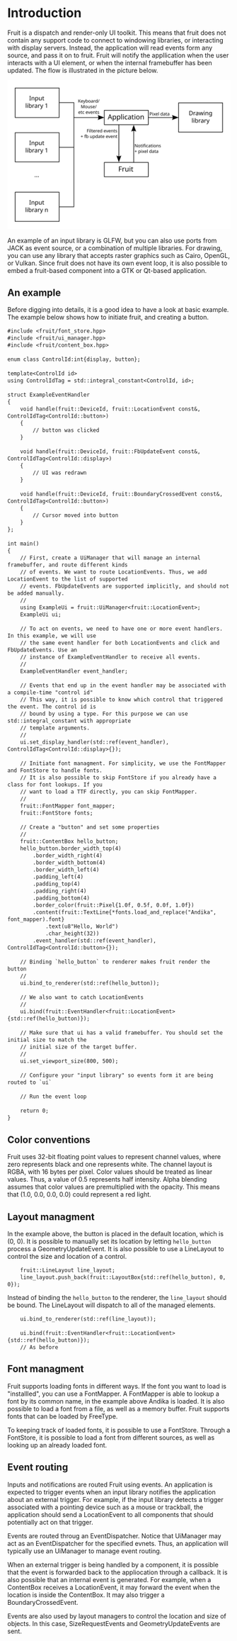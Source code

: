 # Introduction

Fruit is a dispatch and render-only UI toolkit. This means that fruit does not contain any support
code to connect to windowing libraries, or interacting with display servers. Instead, the application
will read events form any source, and pass it on to fruit. Fruit will notify the appllication when
the user interacts with a UI element, or when the internal framebuffer has been updated. The flow
is illustrated in the picture below.

<img src="dataflow.svg" alt="Fruit data flow">

An example of an input library is GLFW, but you can also use ports from JACK as event source, or a
combination of multiple libraries. For drawing, you can use any library that accepts raster graphics
such as Cairo, OpenGL, or Vulkan. Since fruit does not have its own event loop, it is also possible
to embed a fruit-based component into a GTK or Qt-based application.

## An example

Before digging into details, it is a good idea to have a look at basic example. The example below
shows how to initiate fruit, and creating a button.

~~~{.cpp}
#include <fruit/font_store.hpp>
#include <fruit/ui_manager.hpp>
#include <fruit/content_box.hpp>

enum class ControlId:int{display, button};

template<ControlId id>
using ControlIdTag = std::integral_constant<ControlId, id>;

struct ExampleEventHandler
{
	void handle(fruit::DeviceId, fruit::LocationEvent const&, ControlIdTag<ControlId::button>)
	{
		// button was clicked
	}

	void handle(fruit::DeviceId, fruit::FbUpdateEvent const&, ControlIdTag<ControlId::display>)
	{
		// UI was redrawn
	}

	void handle(fruit::DeviceId, fruit::BoundaryCrossedEvent const&, ControlIdTag<ControlId::button>)
	{
		// Cursor moved into button
	}
};

int main()
{
	// First, create a UiManager that will manage an internal framebuffer, and route different kinds
	// of events. We want to route LocationEvents. Thus, we add LocationEvent to the list of supported
	// events. FbUpdateEvents are supported implicitly, and should not be added manually.
	//
	using ExampleUi = fruit::UiManager<fruit::LocationEvent>;
	ExampleUi ui;

	// To act on events, we need to have one or more event handlers. In this example, we will use
	// the same event handler for both LocationEvents and click and FbUpdateEvents. Use an
	// instance of ExampleEventHandler to receive all events.
	//
	ExampleEventHandler event_handler;

	// Events that end up in the event handler may be associated with a compile-time "control id"
	// This way, it is possible to know which control that triggered the event. The control id is
	// bound by using a type. For this purpose we can use std::integral_constant with appropriate
	// template arguments.
	//
	ui.set_display_handler(std::ref(event_handler), ControlIdTag<ControlId::display>{});

	// Initiate font managment. For simplicity, we use the FontMapper and FontStore to handle fonts.
	// It is also possible to skip FontStore if you already have a class for font lookups. If you
	// want to load a TTF directly, you can skip FontMapper.
	//
	fruit::FontMapper font_mapper;
	fruit::FontStore fonts;

	// Create a "button" and set some properties
	//
	fruit::ContentBox hello_button;
	hello_button.border_width_top(4)
		.border_width_right(4)
		.border_width_bottom(4)
		.border_width_left(4)
		.padding_left(4)
		.padding_top(4)
		.padding_right(4)
		.padding_bottom(4)
		.border_color(fruit::Pixel{1.0f, 0.5f, 0.0f, 1.0f})
		.content(fruit::TextLine{*fonts.load_and_replace("Andika", font_mapper).font}
			.text(u8"Hello, World")
			.char_height(32))
		.event_handler(std::ref(event_handler), ControlIdTag<ControlId::button>{});

	// Binding `hello_button` to renderer makes fruit render the button
	//
	ui.bind_to_renderer(std::ref(hello_button));

	// We also want to catch LocationEvents
	//
	ui.bind(fruit::EventHandler<fruit::LocationEvent>{std::ref(hello_button)});

	// Make sure that ui has a valid framebuffer. You should set the initial size to match the
	// initial size of the target buffer.
	//
	ui.set_viewport_size(800, 500);

	// Configure your "input library" so events form it are being routed to `ui`

	// Run the event loop

	return 0;
}
~~~

## Color conventions

Fruit uses 32-bit floating point values to represent channel values, where zero represents black and
one represents white. The channel layout is RGBA, with 16 bytes per pixel. Color values should be
treated as linear values. Thus, a value of 0.5 represents half intensity. Alpha blending assumes that
color values are premultiplied with the opacity. This means that (1.0, 0.0, 0.0, 0.0) could represent
a red light.

## Layout managment

In the example above, the button is placed in the default location, which is (0, 0). It is possible
to manually set its location by letting `hello_button` process a GeometryUpdateEvent. It is also
possible to use a LineLayout to control the size and location of a control.

~~~{.cpp}
	fruit::LineLayout line_layout;
	line_layout.push_back(fruit::LayoutBox{std::ref(hello_button), 0, 0});
~~~

Instead of binding the `hello_button` to the renderer, the `line_layout` should be bound. The
LineLayout will dispatch to all of the managed elements.

~~~{.cpp}
	ui.bind_to_renderer(std::ref(line_layout));

	ui.bind(fruit::EventHandler<fruit::LocationEvent>{std::ref(hello_button)});
	// As before
~~~

## Font managment

Fruit supports loading fonts in different ways. If the font you want to load is "installled", you
can use a FontMapper. A FontMapper is able to lookup a font by its common name, in the example above
Andika is loaded. It is also possible to load a font from a file, as well as a memory buffer. Fruit
supports fonts that can be loaded by FreeType.

To keeping track of loaded fonts, it is possible to use a FontStore. Through a FontStore, it is
possible to load a font from different sources, as well as looking up an already loaded font.

## Event routing

Inputs and notifications are routed Fruit using events. An application is expected to trigger events
when an input library notifies the application about an external trigger. For example, if the input
library detects a trigger associated with a pointing device such as a mouse or trackball, the
application should send a LocationEvent to all components that should potentially act on that trigger.

Events are routed throug an EventDispatcher. Notice that UiManager may act as an EventDispatcher for
the specified evnets. Thus, an application will typically use an UiManager to manage event routing.

When an external trigger is being handled by a component, it is possible that the event is forwarded
back to the appliocation through a callback. It is also possible that an internal event is generated.
For example, when a ContentBox receives a LocationEvent, it may forward the event when the location
is inside the ContentBox. It may also trigger a BoundaryCrossedEvent.

Events are also used by layout managers to control the location and size of objects. In this case,
SizeRequestEvents and GeometryUpdateEvents are sent.
